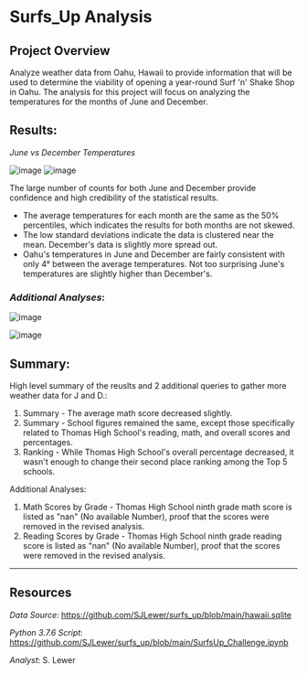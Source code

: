 # Surfs_Up Analysis

## Project Overview
Analyze weather data from Oahu, Hawaii to provide information that will be used to determine the viability of opening a
year-round Surf 'n' Shake Shop in Oahu.  The analysis for this project will focus on analyzing the temperatures for the 
months of June and December.

## Results:
  _June vs December Temperatures_ 
 
 ![image](https://user-images.githubusercontent.com/90986041/141600378-01d8645a-d065-4632-8124-81f511d8cfe2.png)
 ![image](https://user-images.githubusercontent.com/90986041/141600444-0ae17984-2ad7-4fd0-be9c-b5ad550d8bb9.png)
  
The large number of counts for both June and December provide confidence and high credibility of the statistical results.
 * The average temperatures for each month are the same as the 50% percentiles, which indicates the results for both months 
    are not skewed.
 * The low standard deviations indicate the data is clustered near the mean.  December's data is slightly more spread out.
 * Oahu's temperatures in June and December are fairly consistent with only 4° between the average temperatures. Not too
    surprising June's temperatures are slightly higher than December's.
  

 ### _Additional Analyses_:
 
  ![image](https://user-images.githubusercontent.com/90986041/141600534-c3b2b3dd-325a-4d39-b523-a9a203f017ee.png)
  
  ![image](https://user-images.githubusercontent.com/90986041/141600569-5e808167-0a94-4234-8d00-816afc36c552.png)

   
 ## Summary:
 High level summary of the reuslts and 2 additional queries to gather more weather data for J and D.:
 1. Summary - The average math score decreased slightly.
 1. Summary - School figures remained the same, except those specifically related to Thomas High School's reading, math, and overall scores and percentages.
 1. Ranking - While Thomas High School's overall percentage decreased, it wasn't enough to change their second place ranking among the Top 5 schools.
 
 Additional Analyses:
 1. Math Scores by Grade - Thomas High School ninth grade math score is listed as "nan" (No available Number), proof that the scores were removed in the revised analysis.
 1. Reading Scores by Grade - Thomas High School ninth grade reading score is listed as "nan" (No available Number), proof that the scores were removed in the revised analysis.
 
___
## Resources
_Data Source_: https://github.com/SJLewer/surfs_up/blob/main/hawaii.sqlite

_Python 3.7.6 Script_: https://github.com/SJLewer/surfs_up/blob/main/SurfsUp_Challenge.ipynb

_Analyst_: S. Lewer
